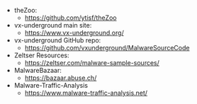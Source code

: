 - theZoo: 
	- https://github.com/ytisf/theZoo
- vx-underground main site: 
	- https://www.vx-underground.org/
- vx-underground GitHub repo: 
	- https://github.com/vxunderground/MalwareSourceCode
- Zeltser Resources: 
	- https://zeltser.com/malware-sample-sources/
- MalwareBazaar: 
	- https://bazaar.abuse.ch/
- Malware-Traffic-Analysis
	- https://www.malware-traffic-analysis.net/
